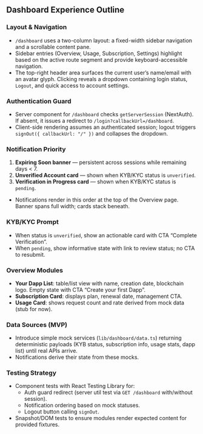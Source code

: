 ## Dashboard Experience Outline

### Layout & Navigation
- `/dashboard` uses a two-column layout: a fixed-width sidebar navigation and a scrollable content pane.
- Sidebar entries (Overview, Usage, Subscription, Settings) highlight based on the active route segment and provide keyboard-accessible navigation.
- The top-right header area surfaces the current user’s name/email with an avatar glyph. Clicking reveals a dropdown containing login status, `Logout`, and quick access to account settings.

### Authentication Guard
- Server component for `/dashboard` checks `getServerSession` (NextAuth). If absent, it issues a redirect to `/login?callbackUrl=/dashboard`.
- Client-side rendering assumes an authenticated session; logout triggers `signOut({ callbackUrl: "/" })` and collapses the dropdown.

### Notification Priority
1. **Expiring Soon banner** — persistent across sessions while remaining days < 7.
2. **Unverified Account card** — shown when KYB/KYC status is `unverified`.
3. **Verification in Progress card** — shown when KYB/KYC status is `pending`.
- Notifications render in this order at the top of the Overview page. Banner spans full width; cards stack beneath.

### KYB/KYC Prompt
- When status is `unverified`, show an actionable card with CTA “Complete Verification”.
- When `pending`, show informative state with link to review status; no CTA to resubmit.

### Overview Modules
- **Your Dapp List**: table/list view with name, creation date, blockchain logo. Empty state with CTA “Create your first Dapp”.
- **Subscription Card**: displays plan, renewal date, management CTA.
- **Usage Card**: shows request count and rate derived from mock data (stub for now).

### Data Sources (MVP)
- Introduce simple mock services (`lib/dashboard/data.ts`) returning deterministic payloads (KYB status, subscription info, usage stats, dapp list) until real APIs arrive.
- Notifications derive their state from these mocks.

### Testing Strategy
- Component tests with React Testing Library for:
  - Auth guard redirect (server util test via `GET /dashboard` with/without session).
  - Notification ordering based on mock statuses.
  - Logout button calling `signOut`.
- Snapshot/DOM tests to ensure modules render expected content for provided fixtures.
